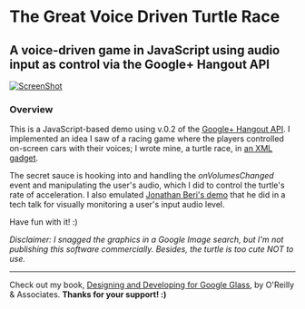 # The Great Voice Driven Turtle Race
## A voice-driven game in JavaScript using audio input as control via the Google+ Hangout API

[![ScreenShot](http://img.youtube.com/vi/AK4hgwO5zm0/0.jpg)](http://youtu.be/AK4hgwO5zm0)

### Overview
This is a JavaScript-based demo using v.0.2 of the [Google+ Hangout API](https://developers.google.com/+/hangouts/reference). I implemented an idea I saw of a racing game where the players controlled on-screen cars with their voices; I wrote mine, a turtle race, in [an XML gadget](http://dl.dropbox.com/u/12019700/hangouts-api/gadget.xml).

The secret sauce is hooking into and handling the _onVolumesChanged_ event and manipulating the user's audio, which I did to control the turtle's rate of acceleration. I also emulated [Jonathan Beri's demo](https://plus.google.com/+JonathanBeri/posts) that he did in a tech talk for visually monitoring a user's input audio level.

Have fun with it! :)

_Disclaimer: I snagged the graphics in a Google Image search, but I'm not publishing this software commercially. Besides, the turtle is too cute NOT to use._

---

Check out my book, [Designing and Developing for Google Glass](http://www.amazon.com/Designing-Developing-Google-Glass-Differently/dp/1491946458), by O'Reilly & Associates. **Thanks for your support! :)**